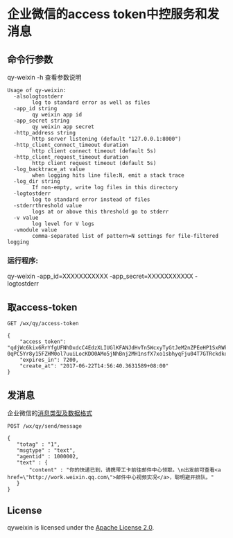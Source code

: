 # 企业微信的access token中控服务和发消息
 
## 命令行参数  
 
 qy-weixin -h 查看参数说明
 
    Usage of qy-weixin:
      -alsologtostderr
            log to standard error as well as files
      -app_id string
            qy weixin app id
      -app_secret string
            qy weixin app secret
      -http_address string
            http server listening (default "127.0.0.1:8000")
      -http_client_connect_timeout duration
            http client connect timeout (default 5s)
      -http_client_request_timeout duration
            http client request timeout (default 5s)
      -log_backtrace_at value
            when logging hits line file:N, emit a stack trace
      -log_dir string
            If non-empty, write log files in this directory
      -logtostderr
            log to standard error instead of files
      -stderrthreshold value
            logs at or above this threshold go to stderr
      -v value
            log level for V logs
      -vmodule value
            comma-separated list of pattern=N settings for file-filtered logging
 
 
### 运行程序:
 
 qy-weixin -app_id=XXXXXXXXXXX -app_secret=XXXXXXXXXXX -logtostderr
   
## 取access-token

    GET /wx/qy/access-token

    {
        "access_token": "qdjWc6kix6RrYfgUFNhDxdcC4EdzXLIUGlKFANJdHvTn5WcxyTyGtJeM2nZPEeHP1SxRWkNj8uqVXp4OIoavCxAD8h_WnR120bv2wDJSOcvfKV8OQaPzjUiI4u6uaelQsi_zOtOhdiFkwgzSeTCcRYWrovmn7KTONcNu-0qPC5Yr8y15FZHM0ol7uuiLocKDO0AMo5jNhBnj2MH1nsfX7xo1sbhyqFju04T7GTRckdko4xtxh8muMteMGAiBB0xNaM4jJHGBWakaaxXMnZgz4MNdb323GELWZDglcoXl8wg",
        "expires_in": 7200,
        "create_at": "2017-06-22T14:56:40.3631589+08:00"
    }

## 发消息

 企业微信的[消息类型及数据格式](http://qydev.weixin.qq.com/wiki/index.php?title=消息类型及数据格式)

    POST /wx/qy/send/message

    {
       "totag" : "1",
       "msgtype" : "text",
       "agentid" : 1000002,
       "text" : {
           "content" : "你的快递已到，请携带工卡前往邮件中心领取。\n出发前可查看<a href=\"http://work.weixin.qq.com\">邮件中心视频实况</a>，聪明避开排队。"
       }
    }

## License

 qyweixin is licensed under the [Apache License 2.0](https://github.com/lenye/qyweixin/blob/master/LICENSE).